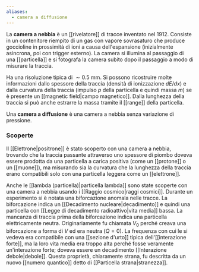```yaml
---
aliases:
  - camera a diffusione
---
```

La **camera a nebbia** è un [[rivelatore]] di tracce inventato nel 1912. Consiste in un contenitore riempito di un gas con vapore sovrasaturo che produce goccioline in prossimità di ioni a causa dell'espansione (inizialmente asincrona, poi con trigger esterno). La camera si illumina al passaggio di una [[particella]] e si fotografa la camera subito dopo il passaggio a modo di misurare la traccia.

Ha una risoluzione tipica di $\sim0.5$ mm. Si possono ricostruire molte informazioni dallo spessore della traccia (densità di ionizzazione $dE/dx$) e dalla curvatura della traccia (impulso $p$ della particella e quindi massa $m$) se è presente un [[magnetic field|campo magnetico]]. Dalla lunghezza della traccia si può anche estrarre la massa tramite il [[range]] della particella.

Una **camera a diffusione** è una camera a nebbia senza variazione di pressione.
### Scoperte
Il [[Elettrone|positrone]] è stato scoperto con una camera a nebbia, trovando che la traccia passante attraverso uno spessore di piombo doveva essere prodotta da una particella a carica positiva (come un [[protone]] o un [[muone]]), ma misurando sia la curvatura che la lunghezza della traccia erano compatibili solo con una particella leggera come un [[elettrone]].

Anche le [[lambda (particella)|particella lambda]] sono state scoperte con una camera a nebbia usando i [[Raggio cosmico|raggi cosmici]]. Durante un esperimento si è notata una biforcazione anomala nelle tracce. La biforcazione indica un [[Decadimento nucleare|decadimento]] e quindi una particella con [[Legge di decadimento radioattivo|vita media]] bassa. La mancanza di traccia prima della biforcazione indica una particella elettricamente neutra. Originariamente fu chiamata $V_{0}$ perché creava una biforcazione a forma di $V$ ed era neutra ($Q=0$). La frequenza con cui le si vedeva era compatibile con una [[sezione d'urto]] tipica dell'[[interazione forte]], ma la loro vita media era troppo alta perché fosse veramente un'interazione forte; doveva essere un decadimento [[Interazione debole|debole]]. Questa proprietà, chiaramente strana, fu descritta da un nuovo [[numero quantico]] detto di [[Particella strana|stranezza]].